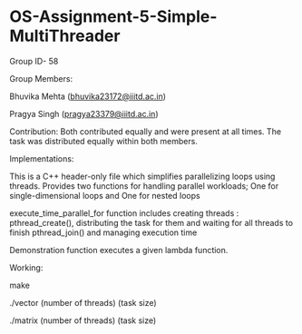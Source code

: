 # OS-Assignment-5-Simple-MultiThreader

Group ID- 58

Group Members:

Bhuvika Mehta (bhuvika23172@iiitd.ac.in)

Pragya Singh (pragya23379@iiitd.ac.in)

Contribution: Both contributed equally and were present at all times. The task was distributed equally within both members.

Implementations:

This is a C++ header-only file which simplifies parallelizing loops using threads.
Provides two functions for handling parallel workloads;
One for single-dimensional loops and One for nested loops 

execute_time_parallel_for function includes creating threads : pthread_create(), distributing the task for them and waiting for all threads to finish pthread_join() and managing execution time

Demonstration function executes a given lambda function.  

Working:

make

./vector (number of threads) (task size)

./matrix (number of threads) (task size)
